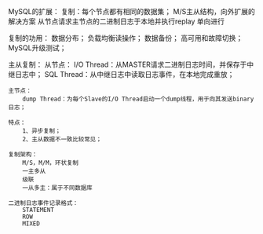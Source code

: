 MySQL的扩展：
    复制：每个节点都有相同的数据集；
        M/S主从结构，向外扩展的解决方案
        从节点请求主节点的二进制日志于本地并执行replay
        单向进行

复制的功用：
    数据分布；
    负载均衡读操作；
    数据备份；
    高可用和故障切换；
    MySQL升级测试；

主从复制：
    从节点：
        I/O Thread：从MASTER请求二进制日志时间，并保存于中继日志中；
        SQL Thread：从中继日志中读取日志事件，在本地完成重放；
        
    主节点：
        dump Thread：为每个Slave的I/O Thread启动一个dump线程，用于向其发送binary日志；
    
    特点：
        1、异步复制；
        2、主从数据不一致比较常见；

    复制架构：
        M/S，M/M，环状复制
        一主多从
        级联
        一从多主：属于不同数据库
    
    二进制日志事件记录格式：
        STATEMENT
        ROW
        MIXED
